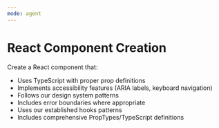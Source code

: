 ```yaml
---
mode: agent
---
```

# React Component Creation

Create a React component that:
- Uses TypeScript with proper prop definitions
- Implements accessibility features (ARIA labels, keyboard navigation)
- Follows our design system patterns
- Includes error boundaries where appropriate
- Uses our established hooks patterns
- Includes comprehensive PropTypes/TypeScript definitions